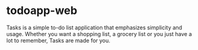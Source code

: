 # todoapp-web
Tasks is a simple to-do list application that emphasizes simplicity and usage. Whether you want a shopping list, a grocery list or you just have a lot to remember, Tasks are made for you.
